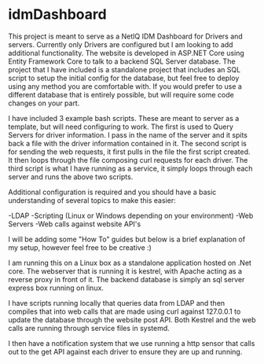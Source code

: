 # idmDashboard
This project is meant to serve as a NetIQ IDM Dashboard for Drivers and servers.  Currently only Drivers are configured but I am looking to add additional functionality.  The website is developed in ASP.NET Core using Entity Framework Core to talk to a backend SQL Server database.  The project that I have included is a standalone project that includes an SQL script to setup the initial config for the database, but feel free to deploy using any method you are comfortable with.  If you would prefer to use a different database that is entirely possible, but will require some code changes on your part.

I have included 3 example bash scripts.  These are meant to server as a template, but will need configuring to work.  The first is used to Query Servers for driver information.  I pass in the name of the server and it spits back a file with the driver information contained in it.  The second script is for sending the web requests, it first pulls in the file the first script created.  It then loops through the file composing curl requests for each driver.  The third script is what I have running as a service, it simply loops through each server and runs the above two scripts.

Additional configuration is required and you should have a basic understanding of several topics to make this easier:

-LDAP
-Scripting (Linux or Windows depending on your environment)
-Web Servers
-Web calls against website API's

I will be adding some "How To" guides but below is a brief explanation of my setup, however feel free to be creative :)

I am running this on a Linux box as a standalone application hosted on .Net core.  The webserver that is running it is kestrel, with Apache acting as a reverse proxy in front of it.  The backend database is simply an sql server express box running on linux.

I have scripts running locally that queries data from LDAP and then compiles that into web calls that are made using curl against 127.0.0.1 to update the database through the website post API.  Both Kestrel and the web calls are running through service files in systemd.

I then have a notification system that we use running a http sensor that calls out to the get API against each driver to ensure they are up and running.
